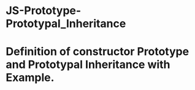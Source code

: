 # JS-Prototype-Prototypal_Inheritance
# Definition of constructor Prototype and Prototypal Inheritance with Example.
